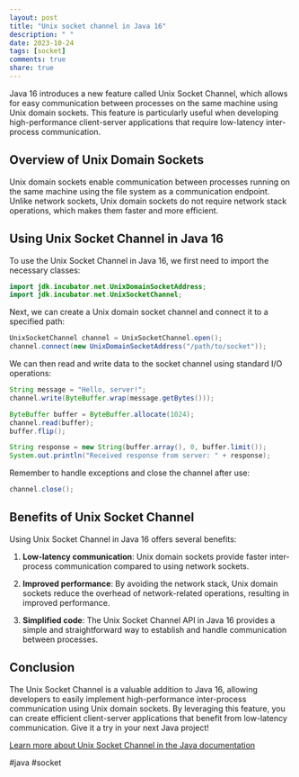 ```yaml
---
layout: post
title: "Unix socket channel in Java 16"
description: " "
date: 2023-10-24
tags: [socket]
comments: true
share: true
---
```


Java 16 introduces a new feature called Unix Socket Channel, which allows for easy communication between processes on the same machine using Unix domain sockets. This feature is particularly useful when developing high-performance client-server applications that require low-latency inter-process communication.

## Overview of Unix Domain Sockets

Unix domain sockets enable communication between processes running on the same machine using the file system as a communication endpoint. Unlike network sockets, Unix domain sockets do not require network stack operations, which makes them faster and more efficient.

## Using Unix Socket Channel in Java 16

To use the Unix Socket Channel in Java 16, we first need to import the necessary classes:

```java
import jdk.incubator.net.UnixDomainSocketAddress;
import jdk.incubator.net.UnixSocketChannel;
```

Next, we can create a Unix domain socket channel and connect it to a specified path:

```java
UnixSocketChannel channel = UnixSocketChannel.open();
channel.connect(new UnixDomainSocketAddress("/path/to/socket"));
```

We can then read and write data to the socket channel using standard I/O operations:

```java
String message = "Hello, server!";
channel.write(ByteBuffer.wrap(message.getBytes()));

ByteBuffer buffer = ByteBuffer.allocate(1024);
channel.read(buffer);
buffer.flip();

String response = new String(buffer.array(), 0, buffer.limit());
System.out.println("Received response from server: " + response);
```

Remember to handle exceptions and close the channel after use:

```java
channel.close();
```

## Benefits of Unix Socket Channel

Using Unix Socket Channel in Java 16 offers several benefits:

1. **Low-latency communication**: Unix domain sockets provide faster inter-process communication compared to using network sockets.

2. **Improved performance**: By avoiding the network stack, Unix domain sockets reduce the overhead of network-related operations, resulting in improved performance.

3. **Simplified code**: The Unix Socket Channel API in Java 16 provides a simple and straightforward way to establish and handle communication between processes.

## Conclusion

The Unix Socket Channel is a valuable addition to Java 16, allowing developers to easily implement high-performance inter-process communication using Unix domain sockets. By leveraging this feature, you can create efficient client-server applications that benefit from low-latency communication. Give it a try in your next Java project!

[Learn more about Unix Socket Channel in the Java documentation](https://openjdk.java.net/groups/net/incubator/spec/java-net-incubator-spec.html)

#java #socket